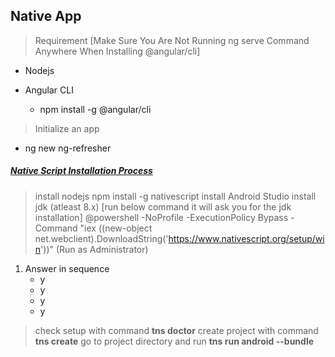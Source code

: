 ## Native App

> Requirement [Make Sure You Are Not Running ng serve Command Anywhere When Installing @angular/cli]

- Nodejs

- Angular CLI
  - npm install -g @angular/cli

> Initialize an app

- ng new ng-refresher

##### [Native Script Installation Process](https://docs.nativescript.org/angular/start/quick-setup#quick-setup)

> install nodejs
> npm install -g nativescript
> install Android Studio
> install jdk (atleast 8.x) [run below command it will ask you for the jdk installation]
> @powershell -NoProfile -ExecutionPolicy Bypass -Command "iex ((new-object net.webclient).DownloadString('https://www.nativescript.org/setup/win'))" (Run as Administrator)

1.  Answer in sequence
    -  y
    -  y
    -  y
    -  y

> check setup with command **tns doctor**
> create project with command **tns create**
> go to project directory and run **tns run android --bundle**